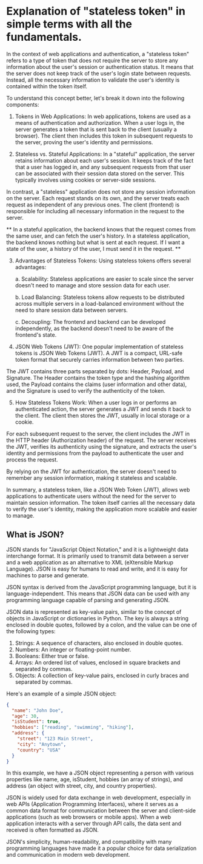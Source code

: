 # Explanation of "stateless token" in simple terms with all the fundamentals.

In the context of web applications and authentication, a "stateless token" refers to a type of token that does not require the server to store any information about the user's session or authentication status. It means that the server does not keep track of the user's login state between requests. Instead, all the necessary information to validate the user's identity is contained within the token itself.

To understand this concept better, let's break it down into the following components:

1. Tokens in Web Applications:
In web applications, tokens are used as a means of authentication and authorization. When a user logs in, the server generates a token that is sent back to the client (usually a browser). The client then includes this token in subsequent requests to the server, proving the user's identity and permissions.

2. Stateless vs. Stateful Applications:
In a "stateful" application, the server retains information about each user's session. It keeps track of the fact that a user has logged in, and any subsequent requests from that user can be associated with their session data stored on the server. This typically involves using cookies or server-side sessions.

In contrast, a "stateless" application does not store any session information on the server. Each request stands on its own, and the server treats each request as independent of any previous ones. The client (frontend) is responsible for including all necessary information in the request to the server.

** In a stateful application, the backend knows that the request comes from the same user,
and can fetch the user's history. In a stateless application, the backend knows nothing but what is sent at each request.
If I want a state of the user, a history of the user, I must send it in the request. **

3. Advantages of Stateless Tokens:
Using stateless tokens offers several advantages:

   a. Scalability: Stateless applications are easier to scale since the server doesn't need to manage and store session data for each user.

   b. Load Balancing: Stateless tokens allow requests to be distributed across multiple servers in a load-balanced environment without the need to share session data between servers.

   c. Decoupling: The frontend and backend can be developed independently, as the backend doesn't need to be aware of the frontend's state.

4. JSON Web Tokens (JWT):
One popular implementation of stateless tokens is JSON Web Tokens (JWT). A JWT is a compact, URL-safe token format that securely carries information between two parties.

The JWT contains three parts separated by dots: Header, Payload, and Signature. The Header contains the token type and the hashing algorithm used, the Payload contains the claims (user information and other data), and the Signature is used to verify the authenticity of the token.

5. How Stateless Tokens Work:
When a user logs in or performs an authenticated action, the server generates a JWT and sends it back to the client. The client then stores the JWT, usually in local storage or a cookie.

For each subsequent request to the server, the client includes the JWT in the HTTP header (Authorization header) of the request. The server receives the JWT, verifies its authenticity using the signature, and extracts the user's identity and permissions from the payload to authenticate the user and process the request.

By relying on the JWT for authentication, the server doesn't need to remember any session information, making it stateless and scalable.

In summary, a stateless token, like a JSON Web Token (JWT), allows web applications to authenticate users without the need for the server to maintain session information. The token itself carries all the necessary data to verify the user's identity, making the application more scalable and easier to manage.

## What is JSON?

JSON stands for "JavaScript Object Notation," and it is a lightweight data interchange format. It is primarily used to transmit data between a server and a web application as an alternative to XML (eXtensible Markup Language). JSON is easy for humans to read and write, and it is easy for machines to parse and generate.

JSON syntax is derived from the JavaScript programming language, but it is language-independent. This means that JSON data can be used with any programming language capable of parsing and generating JSON.

JSON data is represented as key-value pairs, similar to the concept of objects in JavaScript or dictionaries in Python. The key is always a string enclosed in double quotes, followed by a colon, and the value can be one of the following types:

1. Strings: A sequence of characters, also enclosed in double quotes.
2. Numbers: An integer or floating-point number.
3. Booleans: Either true or false.
4. Arrays: An ordered list of values, enclosed in square brackets and separated by commas.
5. Objects: A collection of key-value pairs, enclosed in curly braces and separated by commas.

Here's an example of a simple JSON object:

```json
{
  "name": "John Doe",
  "age": 30,
  "isStudent": true,
  "hobbies": ["reading", "swimming", "hiking"],
  "address": {
    "street": "123 Main Street",
    "city": "Anytown",
    "country": "USA"
  }
}
```

In this example, we have a JSON object representing a person with various properties like name, age, isStudent, hobbies (an array of strings), and address (an object with street, city, and country properties).

JSON is widely used for data exchange in web development, especially in web APIs (Application Programming Interfaces), where it serves as a common data format for communication between the server and client-side applications (such as web browsers or mobile apps). When a web application interacts with a server through API calls, the data sent and received is often formatted as JSON.

JSON's simplicity, human-readability, and compatibility with many programming languages have made it a popular choice for data serialization and communication in modern web development.
